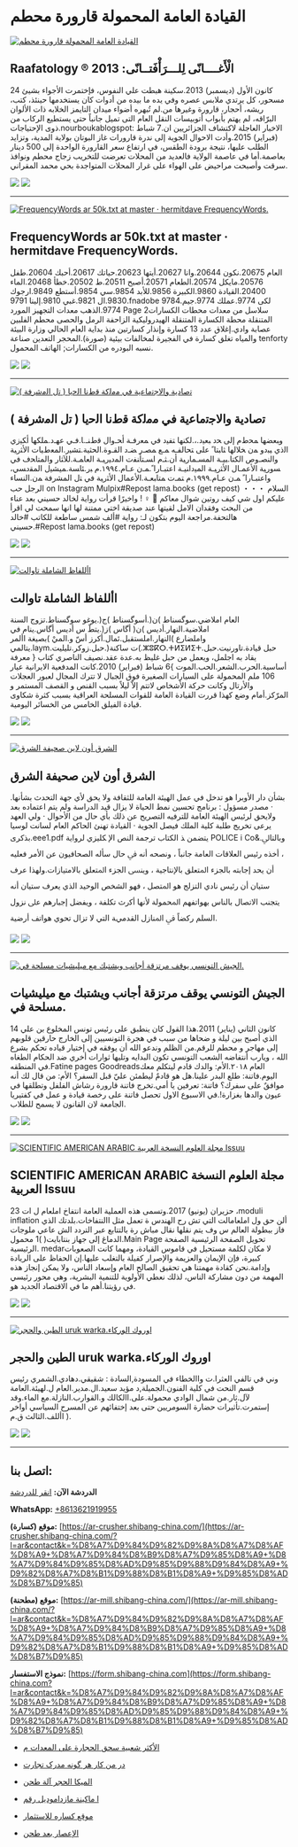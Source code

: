 # القيادة العامة المحمولة قارورة محطم

<a href="https://swt.shibang-china.com/?l=ar&img&k=%D8%A7%D9%84%D9%82%D9%8A%D8%A7%D8%AF%D8%A9+%D8%A7%D9%84%D8%B9%D8%A7%D9%85%D8%A9+%D8%A7%D9%84%D9%85%D8%AD%D9%85%D9%88%D9%84%D8%A9+%D9%82%D8%A7%D8%B1%D9%88%D8%B1%D8%A9+%D9%85%D8%AD%D8%B7%D9%85" target="_blank">![القيادة العامة المحمولة قارورة محطم](http://static.shibang-china.com/all-800x300/1205.jpg)</a>

## Raafatology ® الْأَغــــانّى لِلـــرَأْفَتــانّى: 2013
24 كانون الأول (ديسمبر) 2013.سكينة هبطت علي النفوس، فإختمرت الأجواء بشيئ مسحور، كل يرتدي ملابس عصره وفي يده ما بيده من أدوات كان يستخدمها حينئذ، كتب، ريشه، أحجار، قارورة وغيرها من.لم تُبهره أضواء ميدان التايمز الخلابه ذات الألوان البرّاقه، لم يهتم بأبواب أتوبيسات النقل العام التى تميل جانباً حتى يستطيع الركاب من ذوى الإحتياجات.nourboukablogspot: الاخبار العاجلة لاكتشاف الجزائريين ان.7 شباط (فبراير) 2015.وأدت الاحوال الجوية إلى ندرة قارورات غاز البوتان بولاية المدية، وتزايد الطلب عليها، نتيجة برودة الطقس، في ارتفاع سعر القارورة الواحدة إلى 500 دينار بعاصمة.أما في عاصمة الولاية فالعديد من المحلات تعرضت للتخريب زجاج محطم ونوافذ سرقت وأصبحت مراحيض على الهواء على غرار المحلات المتواجدة بحي محمد المقراني.


<a href="https://whatsapp.shibangsoft.com/WhatsApp.php" target="_blank" title="WhatsApp">![](http://static.shibang-china.com/icon/whatsapp.png)</a> <a href="https://swt.shibang-china.com/?l=ar&icon&k=%D8%A7%D9%84%D9%82%D9%8A%D8%A7%D8%AF%D8%A9+%D8%A7%D9%84%D8%B9%D8%A7%D9%85%D8%A9+%D8%A7%D9%84%D9%85%D8%AD%D9%85%D9%88%D9%84%D8%A9+%D9%82%D8%A7%D8%B1%D9%88%D8%B1%D8%A9+%D9%85%D8%AD%D8%B7%D9%85" target="_blank">![](http://static.shibang-china.com/icon/chat-ar.png)</a>

---

<a href="https://swt.shibang-china.com/?l=ar&img&k=%D8%A7%D9%84%D9%82%D9%8A%D8%A7%D8%AF%D8%A9+%D8%A7%D9%84%D8%B9%D8%A7%D9%85%D8%A9+%D8%A7%D9%84%D9%85%D8%AD%D9%85%D9%88%D9%84%D8%A9+%D9%82%D8%A7%D8%B1%D9%88%D8%B1%D8%A9+%D9%85%D8%AD%D8%B7%D9%85" target="_blank">![FrequencyWords ar 50k.txt at master · hermitdave FrequencyWords.](http://static.shibang-china.com/all-800x300/311.jpg)</a>

## FrequencyWords ar 50k.txt at master · hermitdave FrequencyWords.
العام 20675.نكون 20644.وانا 20627.أيتها 20623.حياتك 20617.أحبك 20604.طفل 20576.مايكل 20574.الطعام 20571.أصبح 20511.ط 20502.خطأ 20468.الماء 20400.القيادة 9860.الكبيرة 9856.للأبد 9854.سي 9854.أستطع 9849.ارجوك 9830.ال 9821.غبي 9810.إلينا 9791.fnadobe 9784.لكى 9774.عملك 9774.جيم 9774.الذهب معدات التجهيز المورد Page 2سلاسل من معدات محطات الكسارات المتنقلة محطة الكسارة المتنقلة الهيدروليكية الزاحفة الرمل والحصى محطم الفلبين عصابة وادي.إغلاق عدد 13 كسارة وإنذار كسارتين منذ بداية العام الحالي وزارة البيئة والمياه تغلق كسارة في الفجيرة لمخالفات بيئية (صورة).المحجر التعدين صناعة tenforty نسبه البودره من الكسارات; الهاتف المحمول.


<a href="https://whatsapp.shibangsoft.com/WhatsApp.php" target="_blank" title="WhatsApp">![](http://static.shibang-china.com/icon/whatsapp.png)</a> <a href="https://swt.shibang-china.com/?l=ar&icon&k=%D8%A7%D9%84%D9%82%D9%8A%D8%A7%D8%AF%D8%A9+%D8%A7%D9%84%D8%B9%D8%A7%D9%85%D8%A9+%D8%A7%D9%84%D9%85%D8%AD%D9%85%D9%88%D9%84%D8%A9+%D9%82%D8%A7%D8%B1%D9%88%D8%B1%D8%A9+%D9%85%D8%AD%D8%B7%D9%85" target="_blank">![](http://static.shibang-china.com/icon/chat-ar.png)</a>

---

<a href="https://swt.shibang-china.com/?l=ar&img&k=%D8%A7%D9%84%D9%82%D9%8A%D8%A7%D8%AF%D8%A9+%D8%A7%D9%84%D8%B9%D8%A7%D9%85%D8%A9+%D8%A7%D9%84%D9%85%D8%AD%D9%85%D9%88%D9%84%D8%A9+%D9%82%D8%A7%D8%B1%D9%88%D8%B1%D8%A9+%D9%85%D8%AD%D8%B7%D9%85" target="_blank">![( ﺗل اﻟﻣﺷرﻓﺔ ) ﺗﺻﺎدﯾﺔ واﻻﺟﺗﻣﺎﻋﯾﺔ ﻓﻲ ﻣﻣﻟﮐﺔ ﻗطﻧﺎ اﻟﺣﯾﺎ](http://static.shibang-china.com/all-800x300/1480.jpg)</a>

## ( ﺗل اﻟﻣﺷرﻓﺔ ) ﺗﺻﺎدﯾﺔ واﻻﺟﺗﻣﺎﻋﯾﺔ ﻓﻲ ﻣﻣﻟﮐﺔ ﻗطﻧﺎ اﻟﺣﯾﺎ
ﻭﺒﻌﻀﻬﺎ ﻤﺤﻁﻡ ﺇﻟﻰ ﺤﺩ ﺒﻌﻴﺩ.،.ﻟﻜﻨﻬﺎ ﺘﻔﻴﺩ ﻓﻲ ﻤﻌﺭﻓـﺔ ﺃﺤـﻭﺍل ﻗﻁﻨـ.ﺎ.ﻓـﻲ ﻋﻬـﺩ.ﻤﻠﻜﻬﺎ ﺃﻜﻴﺯﻱ ﺍﻟﺫﻱ ﻴﺒﺩﻭ ﻤﻥ ﺨﻼﻟﻬﺎ ﺜﺎﺒﺘﺎﹰ ﻋﻠﻰ ﺘﺤﺎﻟﻔـﻪ ﻤـﻊ ﻤﺼـﺭ ﻀـﺩ ﺍﻟﻘـﻭﺓ.ﺍﻟﺤﺜﻴﺔ.ﺘﺸﻴﺭ.ﺍﻟﻤﻌﻁﻴﺎﺕ ﺍﻷﺜﺭﻴﺔ ﻭﺍﻟﻨﺼـﻭﺹ ﺍﻟﻜﺘﺎ.ﺒﻴـﺔ ﺍﻟﻤﺴـﻤﺎﺭﻴﺔ ﺃﻥ.ﺜـﻡ ﺍﺴـﺘﺄﻨﻔﺕ ﺍﻟﻤﺩﻴﺭﻴـﺔ ﺍﻟﻌﺎﻤـﺔ.ﻟﻶﺜﺎﺭ ﻭﺍﻟﻤﺘﺎﺤﻑ ﻓﻲ ﺴﻭﺭﻴﺔ ﺍﻷﻋﻤـﺎل ﺍﻷﺜﺭﻴـﺔ ﺍﻟﻤﻴﺩﺍﻨﻴـﺔ ﺍﻋﺘﺒـﺎﺭﺍﹰ.ﻤـﻥ ﻋـﺎﻡ.١٩٩٤.ﻡ ﺒﺭ.ﺌﺎﺴﺔ.ﻤﻴﺸﻴل ﺍﻟﻤﻘﺩﺴﻲ، ﻭﺍﻋﺘﺒـﺎﺭﺍﹰ ﻤـﻥ ﻋـﺎﻡ.١٩٩٩.ﻡ ﺘﻤـﺕ ﻤﺘﺎﺒﻌـﺔ.ﺍﻷﻋﻤﺎل ﺍﻷﺜﺭﻴﺔ ﻓﻲ ﺘل ﺍﻟﻤﺸﺭﻓﺔ ﻤﻥ.النساء الرجل حب on Instagram Mulpix#Repost lama.books (get repost) ・・・ السلام عليكم اول شي كيف روتين شوال معاكم 🤦 ♀ ! واخيرًا قرأت رواية لخالد حسيني بعد عناء من البحث وفقدان الامل لقيتها عند صديقة اختي ممتنة لها انها سمحت لي اقرأ هالتحفة.مراجعة اليوم بتكون لـ: رواية #ألف شمس ساطعة للكاتب #خالد حسيني.#Repost lama.books (get repost)


<a href="https://whatsapp.shibangsoft.com/WhatsApp.php" target="_blank" title="WhatsApp">![](http://static.shibang-china.com/icon/whatsapp.png)</a> <a href="https://swt.shibang-china.com/?l=ar&icon&k=%D8%A7%D9%84%D9%82%D9%8A%D8%A7%D8%AF%D8%A9+%D8%A7%D9%84%D8%B9%D8%A7%D9%85%D8%A9+%D8%A7%D9%84%D9%85%D8%AD%D9%85%D9%88%D9%84%D8%A9+%D9%82%D8%A7%D8%B1%D9%88%D8%B1%D8%A9+%D9%85%D8%AD%D8%B7%D9%85" target="_blank">![](http://static.shibang-china.com/icon/chat-ar.png)</a>

---

<a href="https://swt.shibang-china.com/?l=ar&img&k=%D8%A7%D9%84%D9%82%D9%8A%D8%A7%D8%AF%D8%A9+%D8%A7%D9%84%D8%B9%D8%A7%D9%85%D8%A9+%D8%A7%D9%84%D9%85%D8%AD%D9%85%D9%88%D9%84%D8%A9+%D9%82%D8%A7%D8%B1%D9%88%D8%B1%D8%A9+%D9%85%D8%AD%D8%B7%D9%85" target="_blank">![األلفاظ الشاملة تاوالت](http://static.shibang-china.com/all-800x300/36.jpg)</a>

## األلفاظ الشاملة تاوالت
العام املاضي.سوگسناط )ن(.أسوگسناط )ج(.يوغو سوگسناط.تزوج السنة املاضية.النهار.أديس )ن( أگاس )ز(.يتطّ س أديس أگاس.ينام في النهار.املستقبل.ئمال.أكرز أسّ و.الميْ )بصيغة األمر( واملضارع يتالمي.laym.حبل.زوكر.تليليت.)ت ساكنة(.ⵣⵓⴽⵔ.ⵜⵍⵉⵍⵉⵜ.حبل قيادة.تاورنيت.حبل يقاد به اجلمل، ويعمل من حبل غليظ به.عدة عقد.نصيف الناصري كتاب { معرفة أساسية.الحرب.الشعر.الحب.الموت }6 شباط (فبراير) 2010.كانت المدفعية الايرانية عيار 106 ملم المحمولة على السيارات الصغيرة فوق الجبال لا تترك المجال لعبور العجلات والأرتال وكانت حركة الأشخاص لاتتم إلاّ ليلاً بسبب القنص و القصف المستمر و المرّكز.أمام وضع كهذا قررت القيادة العامة للقوات المسلحة العراقية بسبب كثرة شكاوى قيادة الفيلق الخامس من الخسائر اليومية.


<a href="https://whatsapp.shibangsoft.com/WhatsApp.php" target="_blank" title="WhatsApp">![](http://static.shibang-china.com/icon/whatsapp.png)</a> <a href="https://swt.shibang-china.com/?l=ar&icon&k=%D8%A7%D9%84%D9%82%D9%8A%D8%A7%D8%AF%D8%A9+%D8%A7%D9%84%D8%B9%D8%A7%D9%85%D8%A9+%D8%A7%D9%84%D9%85%D8%AD%D9%85%D9%88%D9%84%D8%A9+%D9%82%D8%A7%D8%B1%D9%88%D8%B1%D8%A9+%D9%85%D8%AD%D8%B7%D9%85" target="_blank">![](http://static.shibang-china.com/icon/chat-ar.png)</a>

---

<a href="https://swt.shibang-china.com/?l=ar&img&k=%D8%A7%D9%84%D9%82%D9%8A%D8%A7%D8%AF%D8%A9+%D8%A7%D9%84%D8%B9%D8%A7%D9%85%D8%A9+%D8%A7%D9%84%D9%85%D8%AD%D9%85%D9%88%D9%84%D8%A9+%D9%82%D8%A7%D8%B1%D9%88%D8%B1%D8%A9+%D9%85%D8%AD%D8%B7%D9%85" target="_blank">![الشرق أون لاين صحيفة الشرق](http://static.shibang-china.com/all-800x300/117.jpg)</a>

## الشرق أون لاين صحيفة الشرق
.بشأن دار الأوبرا هو تدخل في عمل الهيئة العامة للثقافة ولا يحق لأي جهة التحدث بشأنها &middot; مصدر مسؤول : برنامج تحسين نمط الحياة لا يزال قيد الدراسة ولم يتم اعتماده بعد ولايحق لرئيس الهيئة العامة للترفيه التصريح عن ذلك بأي حال من الأحوال &middot; ولي العهد يرعى تخريج طلبة كلية الملك فيصل الجوية &middot; القيادة تهنئ الحاكم العام لسانت لوسيا بذكرى.eee1.pdf ﻳﺘﻀﻤﻦ ﺬ اﻟﻜﺘﺎب ﺗﺮﺟﻤﺔ اﻟﻨﺺ اﻹ ﻜﻠﻴﺰي ﻟﺮواﻳﺔ POLICE i Co&amp;.وﺑﺎﻟﺘﺎﱄ ، أﺧﺬه رﺋﻴﺲ اﻟﻌﻼﻗﺎت اﻟﻌﺎﻣﺔ ﺟﺎﻧﺒﺎً ، وﻧﺼﺤﻪ أﻧﻪ ﰲ ﺣﺎل ﺳﺄﻟﻪ اﻟﺼﺤﺎﻓﻴﻮن ﻋﻦ اﻷﻣﺮ ﻓﻌﻠﻴﻪ أن ﻳﺤﺪ إﺟﺎﺑﺘﻪ ﺑﺎﻟﺠﺰء اﳌﺘﻌﻠﻖ ﺑﺎﻹﻧﺘﺎﺟﻴﺔ ، وﻳﻨﴗ اﻟﺠﺰء اﳌﺘﻌﻠﻖ ﺑﺎﻻﻣﺘﻴﺎزات.وﻟﻬﺬا ﻋﺮف ﺳﺘﻴﺎن أن رﺋﻴﺲ ﻧﺎدي اﻟﺘﺰﻟﺞ ﻫﻮ اﳌﺘﺼﻞ ، ﻓﻬﻮ اﻟﺸﺨﺺ اﻟﻮﺣﻴﺪ اﻟﺬي ﻳﻌﺮف ﺳﺘﻴﺎن أﻧﻪ ﻳﺘﺠﻨﺐ اﻻﺗﺼﺎل ﺑﺎﻟﻨﺎس ﺑﻬﻮاﺗﻔﻬﻢ اﳌﺤﻤﻮﻟﺔ ﻷﻧﻬﺎ أﻛرث ﺗﻜﻠﻔﺔ ، وﻳﻔﻀﻞ إﺟﺒﺎرﻫﻢ ﻋﲆ ﻧﺰول اﻟﺴﻠﻢ رﻛﻀﺎً ﰲ اﳌﻨﺎزل اﻟﻘﺪميﺔ اﻟﺘﻲ ﻻ ﺗﺰال ﺗﺤﻮي ﻫﻮاﺗﻒ أرﺿﻴﺔ.


<a href="https://whatsapp.shibangsoft.com/WhatsApp.php" target="_blank" title="WhatsApp">![](http://static.shibang-china.com/icon/whatsapp.png)</a> <a href="https://swt.shibang-china.com/?l=ar&icon&k=%D8%A7%D9%84%D9%82%D9%8A%D8%A7%D8%AF%D8%A9+%D8%A7%D9%84%D8%B9%D8%A7%D9%85%D8%A9+%D8%A7%D9%84%D9%85%D8%AD%D9%85%D9%88%D9%84%D8%A9+%D9%82%D8%A7%D8%B1%D9%88%D8%B1%D8%A9+%D9%85%D8%AD%D8%B7%D9%85" target="_blank">![](http://static.shibang-china.com/icon/chat-ar.png)</a>

---

<a href="https://swt.shibang-china.com/?l=ar&img&k=%D8%A7%D9%84%D9%82%D9%8A%D8%A7%D8%AF%D8%A9+%D8%A7%D9%84%D8%B9%D8%A7%D9%85%D8%A9+%D8%A7%D9%84%D9%85%D8%AD%D9%85%D9%88%D9%84%D8%A9+%D9%82%D8%A7%D8%B1%D9%88%D8%B1%D8%A9+%D9%85%D8%AD%D8%B7%D9%85" target="_blank">![الجيش التونسي يوقف مرتزقة أجانب ويشتبك مع ميليشيات مسلحة في.](http://static.shibang-china.com/all-800x300/1489.jpg)</a>

## الجيش التونسي يوقف مرتزقة أجانب ويشتبك مع ميليشيات مسلحة في.
14 كانون الثاني (يناير) 2011.هذا القول كان ينطبق على رئيس تونس المخلوع بن علي الذي أصبح بين ليلة و ضحاها من سبب في هجرة التونسيين إلى الخارج حارقين قلوبهم إلى مهاجر و محطم للرقم.من الظلم وندعو الله أن يوفقه في إختيار قياده تحكم بشرع الله ، ويارب أنتفاضه الشعب التونسي تكون البدايه وتليها ثوارات أخري ضد الحكام الطغاه في المنطقه.Fatine pages Goodreadsالعام ٢٠١٨.الأم: والدك قادم ليتكلم معك اليوم.فاتنة: طلع البدر علينا.هل هو قادمٌ ليطمئن عليّ قبل السفر؟ الأم: من قال لك أنه موافقٌ على سفرك؟ فاتنة: تعرفين يا أمي.تخرج فاتنة قارورة رشاش الفلفل وتطلقها في عيون والدها بغزارة!.في الاسبوع الاول تحصل فاتنة على رخصة قيادة و عمل في كفتيريا الجامعة لان القانون لا يسمح للطلاب.


<a href="https://whatsapp.shibangsoft.com/WhatsApp.php" target="_blank" title="WhatsApp">![](http://static.shibang-china.com/icon/whatsapp.png)</a> <a href="https://swt.shibang-china.com/?l=ar&icon&k=%D8%A7%D9%84%D9%82%D9%8A%D8%A7%D8%AF%D8%A9+%D8%A7%D9%84%D8%B9%D8%A7%D9%85%D8%A9+%D8%A7%D9%84%D9%85%D8%AD%D9%85%D9%88%D9%84%D8%A9+%D9%82%D8%A7%D8%B1%D9%88%D8%B1%D8%A9+%D9%85%D8%AD%D8%B7%D9%85" target="_blank">![](http://static.shibang-china.com/icon/chat-ar.png)</a>

---

<a href="https://swt.shibang-china.com/?l=ar&img&k=%D8%A7%D9%84%D9%82%D9%8A%D8%A7%D8%AF%D8%A9+%D8%A7%D9%84%D8%B9%D8%A7%D9%85%D8%A9+%D8%A7%D9%84%D9%85%D8%AD%D9%85%D9%88%D9%84%D8%A9+%D9%82%D8%A7%D8%B1%D9%88%D8%B1%D8%A9+%D9%85%D8%AD%D8%B7%D9%85" target="_blank">![SCIENTIFIC AMERICAN ARABIC مجلة العلوم النسخة العربية Issuu](http://static.shibang-china.com/all-800x300/258.jpg)</a>

## SCIENTIFIC AMERICAN ARABIC مجلة العلوم النسخة العربية Issuu
23 حزيران (يونيو) 2017.وتسمى هذه العملية العامة انتفاخ املعام ل ات ،moduli inflation ألن حق ول املعامالت التي تش رح الهندس ة تعمل مثل االنتفاخات.بلدتك الذي فاز ببطولة العالم س وف يتم نقلها نقال مباش رة بالتتابع عبر التردد الش عاعي ملوجات الدماغ إلى جهاز بنتابايت( )1 محمول.Main Page تحويل الصفحة الرئيسية الصفحة الرئيسية. medarلا مكان لكلمة مستحيل في قاموس القيادة، ومهما كانت الصعوبات كبيرة، فإن الإيمان والعزيمة والإصرار كفيلة بالتغلب عليها.إن الحفاظ على الريادة وإدامة.نحن كقادة مهمتنا هي تحقيق الصالح العام وإسعاد الناس، ولا يمكن إنجاز هذه المهمة من دون مشاركة الناس، لذلك نعطي الأولوية للتنمية البشرية، وهي محور رئيسي في رؤيتنا.أهم ما في الاقتصاد الجديد هو.


<a href="https://whatsapp.shibangsoft.com/WhatsApp.php" target="_blank" title="WhatsApp">![](http://static.shibang-china.com/icon/whatsapp.png)</a> <a href="https://swt.shibang-china.com/?l=ar&icon&k=%D8%A7%D9%84%D9%82%D9%8A%D8%A7%D8%AF%D8%A9+%D8%A7%D9%84%D8%B9%D8%A7%D9%85%D8%A9+%D8%A7%D9%84%D9%85%D8%AD%D9%85%D9%88%D9%84%D8%A9+%D9%82%D8%A7%D8%B1%D9%88%D8%B1%D8%A9+%D9%85%D8%AD%D8%B7%D9%85" target="_blank">![](http://static.shibang-china.com/icon/chat-ar.png)</a>

---

<a href="https://swt.shibang-china.com/?l=ar&img&k=%D8%A7%D9%84%D9%82%D9%8A%D8%A7%D8%AF%D8%A9+%D8%A7%D9%84%D8%B9%D8%A7%D9%85%D8%A9+%D8%A7%D9%84%D9%85%D8%AD%D9%85%D9%88%D9%84%D8%A9+%D9%82%D8%A7%D8%B1%D9%88%D8%B1%D8%A9+%D9%85%D8%AD%D8%B7%D9%85" target="_blank">![الطين والحجر uruk warka.اوروك الوركاء](http://static.shibang-china.com/all-800x300/1270.jpg)</a>

## الطين والحجر uruk warka.اوروك الوركاء
وني في تالفي العثرا.ت واالخطاء في المسودة,السادة : شقيقي.دهادي.الشمري رئيس قسم النحت في كلية الفنون.الجميلة,د مؤيد سعيد.ال.مدير.العام ل.لهيئة.العامة لآل.ثار.من شمال الوادي محمولة.على.االكالك و.القوارب.النازلة.مع الماء.وقد إستمرت.تأثيرات حضارة السومريين حتى بعد إختفائهم عن المسرح السياسي أواخر األلف.الثالث ق.م ).

<a href="https://whatsapp.shibangsoft.com/WhatsApp.php" target="_blank" title="WhatsApp">![](http://static.shibang-china.com/icon/whatsapp.png)</a> <a href="https://swt.shibang-china.com/?l=ar&icon&k=%D8%A7%D9%84%D9%82%D9%8A%D8%A7%D8%AF%D8%A9+%D8%A7%D9%84%D8%B9%D8%A7%D9%85%D8%A9+%D8%A7%D9%84%D9%85%D8%AD%D9%85%D9%88%D9%84%D8%A9+%D9%82%D8%A7%D8%B1%D9%88%D8%B1%D8%A9+%D9%85%D8%AD%D8%B7%D9%85" target="_blank">![](http://static.shibang-china.com/icon/chat-ar.png)</a>

---
## اتصل بنا:

**الدردشة الآن:** [انقر للدردشة](https://swt.shibang-china.com?l=ar&contact&k=%D8%A7%D9%84%D9%82%D9%8A%D8%A7%D8%AF%D8%A9+%D8%A7%D9%84%D8%B9%D8%A7%D9%85%D8%A9+%D8%A7%D9%84%D9%85%D8%AD%D9%85%D9%88%D9%84%D8%A9+%D9%82%D8%A7%D8%B1%D9%88%D8%B1%D8%A9+%D9%85%D8%AD%D8%B7%D9%85)

**WhatsApp:**  [+8613621919955](https://whatsapp.shibangsoft.com/WhatsApp.php)

**موقع (كسارة):** [https://ar-crusher.shibang-china.com/](https://ar-crusher.shibang-china.com/?l=ar&contact&k=%D8%A7%D9%84%D9%82%D9%8A%D8%A7%D8%AF%D8%A9+%D8%A7%D9%84%D8%B9%D8%A7%D9%85%D8%A9+%D8%A7%D9%84%D9%85%D8%AD%D9%85%D9%88%D9%84%D8%A9+%D9%82%D8%A7%D8%B1%D9%88%D8%B1%D8%A9+%D9%85%D8%AD%D8%B7%D9%85)

**موقع (مطحنة):** [https://ar-mill.shibang-china.com/](https://ar-mill.shibang-china.com/?l=ar&contact&k=%D8%A7%D9%84%D9%82%D9%8A%D8%A7%D8%AF%D8%A9+%D8%A7%D9%84%D8%B9%D8%A7%D9%85%D8%A9+%D8%A7%D9%84%D9%85%D8%AD%D9%85%D9%88%D9%84%D8%A9+%D9%82%D8%A7%D8%B1%D9%88%D8%B1%D8%A9+%D9%85%D8%AD%D8%B7%D9%85)

**نموذج الاستفسار:** [https://form.shibang-china.com](https://form.shibang-china.com?l=ar&contact&k=%D8%A7%D9%84%D9%82%D9%8A%D8%A7%D8%AF%D8%A9+%D8%A7%D9%84%D8%B9%D8%A7%D9%85%D8%A9+%D8%A7%D9%84%D9%85%D8%AD%D9%85%D9%88%D9%84%D8%A9+%D9%82%D8%A7%D8%B1%D9%88%D8%B1%D8%A9+%D9%85%D8%AD%D8%B7%D9%85)

* [الأكثر شعبية سحق الحجارة على المعدات م](../21/%D8%A7%D9%84%D8%A3%D9%83%D8%AB%D8%B1%20%D8%B4%D8%B9%D8%A8%D9%8A%D8%A9%20%D8%B3%D8%AD%D9%82%20%D8%A7%D9%84%D8%AD%D8%AC%D8%A7%D8%B1%D8%A9%20%D8%B9%D9%84%D9%89%20%D8%A7%D9%84%D9%85%D8%B9%D8%AF%D8%A7%D8%AA%20%D9%85.md)

* [در من کار هر گونه مدرک تجارت](../21/%D8%AF%D8%B1%20%D9%85%D9%86%20%DA%A9%D8%A7%D8%B1%20%D9%87%D8%B1%20%DA%AF%D9%88%D9%86%D9%87%20%D9%85%D8%AF%D8%B1%DA%A9%20%D8%AA%D8%AC%D8%A7%D8%B1%D8%AA.md)

* [الميكا الحجر آلة طحن](../23/%D8%A7%D9%84%D9%85%D9%8A%D9%83%D8%A7%20%D8%A7%D9%84%D8%AD%D8%AC%D8%B1%20%D8%A2%D9%84%D8%A9%20%D8%B7%D8%AD%D9%86.md)

* [ماكينة مازداموديل رقم l](../22/%D9%85%D8%A7%D9%83%D9%8A%D9%86%D8%A9%20%D9%85%D8%A7%D8%B2%D8%AF%D8%A7%D9%85%D9%88%D8%AF%D9%8A%D9%84%20%D8%B1%D9%82%D9%85%20l.md)

* [موقع كساره للاستثمار](../21/%D9%85%D9%88%D9%82%D8%B9%20%D9%83%D8%B3%D8%A7%D8%B1%D9%87%20%D9%84%D9%84%D8%A7%D8%B3%D8%AA%D8%AB%D9%85%D8%A7%D8%B1.md)

* [الإعصار بعد طحن](../23/%D8%A7%D9%84%D8%A5%D8%B9%D8%B5%D8%A7%D8%B1%20%D8%A8%D8%B9%D8%AF%20%D8%B7%D8%AD%D9%86.md)